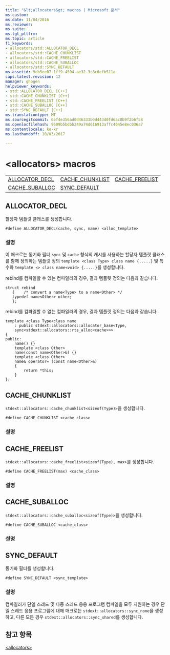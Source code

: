 ```yaml
---
title: "&lt;allocators&gt; macros | Microsoft 문서"
ms.custom: 
ms.date: 11/04/2016
ms.reviewer: 
ms.suite: 
ms.tgt_pltfrm: 
ms.topic: article
f1_keywords:
- allocators/std::ALLOCATOR_DECL
- allocators/std::CACHE_CHUNKLIST
- allocators/std::CACHE_FREELIST
- allocators/std::CACHE_SUBALLOC
- allocators/std::SYNC_DEFAULT
ms.assetid: 9cb5ee07-1ff9-4594-ae32-3c8c6efb511a
caps.latest.revision: 12
manager: ghogen
helpviewer_keywords:
- std::ALLOCATOR_DECL [C++]
- std::CACHE_CHUNKLIST [C++]
- std::CACHE_FREELIST [C++]
- std::CACHE_SUBALLOC [C++]
- std::SYNC_DEFAULT [C++]
ms.translationtype: MT
ms.sourcegitcommit: 65f4e356ad0d46333b0d443d0fd6ac0b9f2b6f58
ms.openlocfilehash: 9609b5bdbb249a74d616913affc4645e8ec036a7
ms.contentlocale: ko-kr
ms.lasthandoff: 10/03/2017

---
```

# <a name="ltallocatorsgt-macros"></a>&lt;allocators&gt; macros
||||  
|-|-|-|  
|[ALLOCATOR_DECL](#allocator_decl)|[CACHE_CHUNKLIST](#cache_chunklist)|[CACHE_FREELIST](#cache_freelist)|  
|[CACHE_SUBALLOC](#cache_suballoc)|[SYNC_DEFAULT](#sync_default)|  
  
##  <a name="allocator_decl"></a>  ALLOCATOR_DECL  
 할당자 템플릿 클래스를 생성합니다.  
  
```
#define ALLOCATOR_DECL(cache, sync, name) <alloc_template>
```  
  
### <a name="remarks"></a>설명  
 이 매크로는 동기화 필터 `sync` 및 `cache` 형식의 캐시를 사용하는 할당자 템플릿 클래스를 함께 정의하는 템플릿 정의 `template <class Type> class name {.....}` 및 특수화 `template <> class name<void> {.....}`를 생성합니다.  
  
 rebind를 컴파일할 수 있는 컴파일러의 경우, 결과 템플릿 정의는 다음과 같습니다.  
```  
struct rebind
   {    /* convert a name<Type> to a name<Other> */
   typedef name<Other> other;
   };  
 ```  
 rebind를 컴파일할 수 없는 컴파일러의 경우, 결과 템플릿 정의는 다음과 같습니다.  
  
```
template <class Type<class name
    : public stdext::allocators::allocator_base<Type,
    sync<stdext::allocators::rts_alloc<cache>>>
{
public:
    name() {}
    template <class Other>
    name(const name<Other>&) {}
    template <class Other>
    name& operator= (const name<Other>&)
    {
        return *this;
    }
};
```  
  
##  <a name="cache_chunklist"></a>  CACHE_CHUNKLIST  
 `stdext::allocators::cache_chunklist<sizeof(Type)>`을 생성합니다.  
  
```
#define CACHE_CHUNKLIST <cache_class>
```  
  
### <a name="remarks"></a>설명  
  
##  <a name="cache_freelist"></a>  CACHE_FREELIST  
 `stdext::allocators::cache_freelist<sizeof(Type), max>`를 생성합니다.  
  
```
#define CACHE_FREELIST(max) <cache_class>
```  
  
### <a name="remarks"></a>설명  
  
##  <a name="cache_suballoc"></a>  CACHE_SUBALLOC  
 `stdext::allocators::cache_suballoc<sizeof(Type)>`을 생성합니다.  
  
```
#define CACHE_SUBALLOC <cache_class>
```  
  
### <a name="remarks"></a>설명  
  
##  <a name="sync_default"></a>  SYNC_DEFAULT  
 동기화 필터를 생성합니다.  
  
```
#define SYNC_DEFAULT <sync_template>
```  
  
### <a name="remarks"></a>설명  
 컴파일러가 단일 스레드 및 다중 스레드 응용 프로그램 컴파일을 모두 지원하는 경우 단일 스레드 응용 프로그램에 대해 매크로는 `stdext::allocators::sync_none`을 생성하고, 다른 모든 경우 `stdext::allocators::sync_shared`를 생성합니다.  
  
## <a name="see-also"></a>참고 항목  
 [\<allocators>](../standard-library/allocators-header.md)





